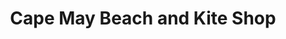 ---
title: "Cape May Beach and Kite Shop"
url: /cape-may/cape-may-beach-and-kite-shop/
shop: Spielzeug
---